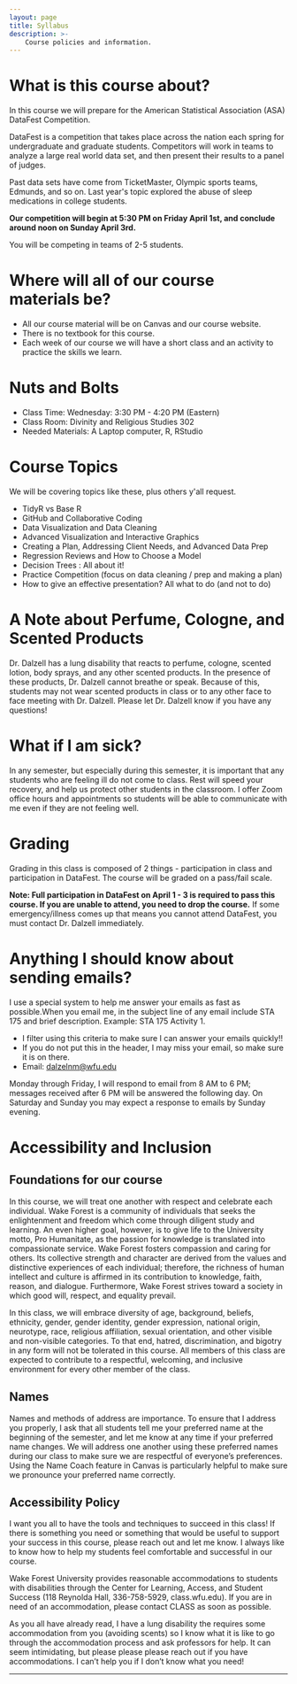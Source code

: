 ```yaml
---
layout: page
title: Syllabus
description: >-
    Course policies and information.
---
```


# What is this course about?

In this course we will prepare for the American Statistical Association (ASA) DataFest Competition. 

DataFest is a competition that takes place across the nation each spring for undergraduate and graduate students. Competitors will work in teams to analyze a large real world data set, and then present their results to a panel of judges. 

Past data sets have come from TicketMaster, Olympic sports teams, Edmunds, and so on. Last year's topic explored the abuse of sleep medications in college students. 

**Our competition will begin at 5:30 PM on Friday April 1st, and conclude around noon on Sunday April 3rd.**

You will be competing in teams of 2-5 students. 

# Where will all of our course materials be?

- All our course material will be on Canvas and our course website.
- There is no textbook for this course. 
- Each week of our course we will have a short class and an activity to practice the skills we learn. 

# Nuts and Bolts

- Class Time: Wednesday: 3:30 PM - 4:20 PM (Eastern)
- Class Room: Divinity and Religious Studies 302
- Needed Materials: A Laptop computer, R, RStudio 

# Course Topics 

We will be covering topics like these, plus others y'all request.

- TidyR vs Base R
- GitHub and Collaborative Coding
- Data Visualization and Data Cleaning
- Advanced Visualization and Interactive Graphics
- Creating a Plan, Addressing Client Needs, and Advanced Data Prep
- Regression Reviews and How to Choose a Model
- Decision Trees : All about it!
- Practice Competition (focus on data cleaning / prep and making a plan)
- How to give an effective presentation? All what to do (and not to do)

# A Note about Perfume, Cologne, and Scented Products

Dr. Dalzell has a lung disability that reacts to perfume, cologne, scented lotion, body sprays, and any other scented products. In the presence of these products, Dr. Dalzell cannot breathe or speak.
Because of this, students may not wear scented products in class or to any other face to face meeting with Dr. Dalzell. Please let Dr. Dalzell know if you have any questions!

# What if I am sick?

In any semester, but especially during this semester, it is important that any students who are feeling ill do not come to class. Rest will speed your recovery, and help us protect other students in the classroom. I offer Zoom office hours and appointments so students will be able to communicate with me even if they are not feeling well.

# Grading

Grading in this class is composed of 2 things - participation in class and participation in DataFest. The course will be graded on a pass/fail scale. 

**Note: Full participation in DataFest on April 1 - 3 is required to pass this course. If you are unable to attend, you need to drop the course.** If some emergency/illness comes up that means you cannot attend DataFest, you must contact Dr. Dalzell immediately. 

# Anything I should know about sending emails?

I use a special system to help me answer your emails as fast as possible.When you email me, in the subject line of any email include STA 175 and brief description. Example: STA 175 Activity 1.

- I filter using this criteria to make sure I can answer your emails quickly!!
- If you do not put this in the header, I may miss your email, so make sure it is on there.
- Email: dalzelnm@wfu.edu

Monday through Friday, I will respond to email from 8 AM to 6 PM; messages received after 6 PM will be answered the following day. On Saturday and Sunday you may expect a response to emails by Sunday
evening.

# Accessibility and Inclusion

## Foundations for our course

In this course, we will treat one another with respect and celebrate each individual. Wake Forest is a community of individuals that seeks the enlightenment and freedom which come through diligent study
and learning. An even higher goal, however, is to give life to the University motto, Pro Humanitate, as the passion for knowledge is translated into compassionate service. Wake Forest fosters compassion and caring for others. Its collective strength and character are derived from the values and distinctive experiences of each individual; therefore, the richness of human intellect and culture is affirmed in its contribution to knowledge, faith, reason, and dialogue. Furthermore, Wake Forest strives toward a society in which good will, respect, and equality prevail. 

In this class, we will embrace diversity of age, background, beliefs,
ethnicity, gender, gender identity, gender expression, national origin, neurotype, race, religious affiliation, sexual orientation, and other visible and non-visible categories. To that end, hatred, discrimination, and bigotry in any form will not be tolerated in this course. All members of this class are expected to contribute to a respectful, welcoming, and inclusive environment for every other member of the class.

## Names

Names and methods of address are importance. To ensure that I address you properly, I ask that all students tell me your preferred name at the beginning of the semester, and let me know at any time if your preferred name changes. We will address one another using these preferred names during our class to make sure we are respectful of everyone’s preferences. Using the Name Coach feature in Canvas is
particularly helpful to make sure we pronounce your preferred name correctly.

## Accessibility Policy

I want you all to have the tools and techniques to succeed in this class! If there is something you need or something that would be useful to support your success in this course, please reach out and let me know. I always like to know how to help my students feel comfortable and successful in our course.

Wake Forest University provides reasonable accommodations to students with disabilities through the Center for Learning, Access, and Student Success (118 Reynolda Hall, 336-758-5929, class.wfu.edu). If
you are in need of an accommodation, please contact CLASS as soon as possible.

As you all have already read, I have a lung disability the requires some accommodation from you (avoiding scents) so I know what it is like to go through the accommodation process and ask professors for help. It can seem intimidating, but please please please reach out if you have accommodations. I can’t help you if I don’t know what you need!

---
